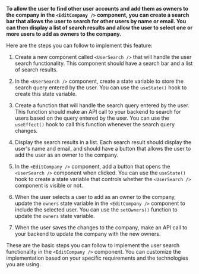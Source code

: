 **To allow the user to find other user accounts and add them as owners to the company in the `<EditCompany />` component, you can create a search bar that allows the user to search for other users by name or email. You can then display a list of search results and allow the user to select one or more users to add as owners to the company.**

Here are the steps you can follow to implement this feature:

1. Create a new component called `<UserSearch />` that will handle the user search functionality. This component should have a search bar and a list of search results.

2. In the `<UserSearch />` component, create a state variable to store the search query entered by the user. You can use the `useState()` hook to create this state variable.

3. Create a function that will handle the search query entered by the user. This function should make an API call to your backend to search for users based on the query entered by the user. You can use the `useEffect()` hook to call this function whenever the search query changes.

4. Display the search results in a list. Each search result should display the user's name and email, and should have a button that allows the user to add the user as an owner to the company.

5. In the `<EditCompany />` component, add a button that opens the `<UserSearch />` component when clicked. You can use the `useState()` hook to create a state variable that controls whether the `<UserSearch />` component is visible or not.

6. When the user selects a user to add as an owner to the company, update the `owners` state variable in the `<EditCompany />` component to include the selected user. You can use the `setOwners()` function to update the `owners` state variable.

7. When the user saves the changes to the company, make an API call to your backend to update the company with the new owners.

These are the basic steps you can follow to implement the user search functionality in the `<EditCompany />` component. You can customize the implementation based on your specific requirements and the technologies you are using.